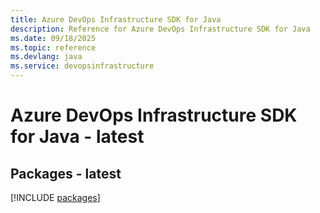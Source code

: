 ```yaml
---
title: Azure DevOps Infrastructure SDK for Java
description: Reference for Azure DevOps Infrastructure SDK for Java
ms.date: 09/18/2025
ms.topic: reference
ms.devlang: java
ms.service: devopsinfrastructure
---
```

# Azure DevOps Infrastructure SDK for Java - latest
## Packages - latest
[!INCLUDE [packages](devops-infrastructure-index.md)]